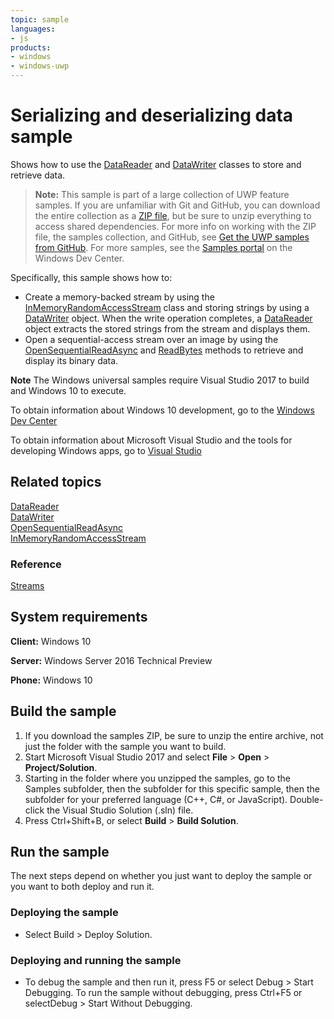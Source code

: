 ```yaml
---
topic: sample
languages:
- js
products:
- windows
- windows-uwp
---
```


# Serializing and deserializing data sample

Shows how to use the [DataReader](http://msdn.microsoft.com/library/windows/apps/br208119) and 
[DataWriter](http://msdn.microsoft.com/library/windows/apps/br208154) classes to store and retrieve data.  

> **Note:** This sample is part of a large collection of UWP feature samples. 
> If you are unfamiliar with Git and GitHub, you can download the entire collection as a 
> [ZIP file](https://github.com/Microsoft/Windows-universal-samples/archive/master.zip), but be 
> sure to unzip everything to access shared dependencies. For more info on working with the ZIP file, 
> the samples collection, and GitHub, see [Get the UWP samples from GitHub](https://aka.ms/ovu2uq). 
> For more samples, see the [Samples portal](https://aka.ms/winsamples) on the Windows Dev Center. 

Specifically, this sample shows how to:

-   Create a memory-backed stream by using the [InMemoryRandomAccessStream](http://msdn.microsoft.com/library/windows/apps/br241720) class and storing strings by using a [DataWriter](http://msdn.microsoft.com/library/windows/apps/br208154) object. When the write operation completes, a [DataReader](http://msdn.microsoft.com/library/windows/apps/br208119) object extracts the stored strings from the stream and displays them.
-   Open a sequential-access stream over an image by using the [OpenSequentialReadAsync](http://msdn.microsoft.com/library/windows/apps/hh701853) and [ReadBytes](http://msdn.microsoft.com/library/windows/apps/br208139) methods to retrieve and display its binary data.

**Note** The Windows universal samples require Visual Studio 2017 to build and Windows 10 to execute.
 
To obtain information about Windows 10 development, go to the [Windows Dev Center](http://go.microsoft.com/fwlink/?LinkID=532421)

To obtain information about Microsoft Visual Studio and the tools for developing Windows apps, go to [Visual Studio](http://go.microsoft.com/fwlink/?LinkID=532422)

## Related topics

[DataReader](http://msdn.microsoft.com/library/windows/apps/br208119)  
[DataWriter](http://msdn.microsoft.com/library/windows/apps/br208154)  
[OpenSequentialReadAsync](http://msdn.microsoft.com/library/windows/apps/hh701853)  
[InMemoryRandomAccessStream](http://msdn.microsoft.com/library/windows/apps/br241720)  

### Reference

[Streams](http://msdn.microsoft.com/library/windows/apps/br241791)  

## System requirements

**Client:** Windows 10

**Server:** Windows Server 2016 Technical Preview

**Phone:** Windows 10

## Build the sample

1. If you download the samples ZIP, be sure to unzip the entire archive, not just the folder with the sample you want to build. 
2. Start Microsoft Visual Studio 2017 and select **File** \> **Open** \> **Project/Solution**.
3. Starting in the folder where you unzipped the samples, go to the Samples subfolder, then the subfolder for this specific sample, then the subfolder for your preferred language (C++, C#, or JavaScript). Double-click the Visual Studio Solution (.sln) file.
4. Press Ctrl+Shift+B, or select **Build** \> **Build Solution**.

## Run the sample

The next steps depend on whether you just want to deploy the sample or you want to both deploy and run it.

### Deploying the sample

- Select Build > Deploy Solution. 

### Deploying and running the sample

- To debug the sample and then run it, press F5 or select Debug >  Start Debugging. To run the sample without debugging, press Ctrl+F5 or selectDebug > Start Without Debugging. 


